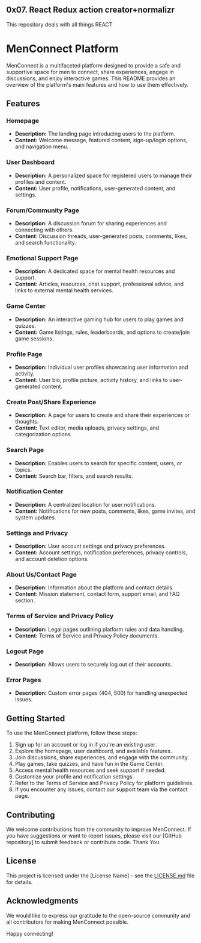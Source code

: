 ## 0x07. React Redux action creator+normalizr

This repository deals with all things REACT

# MenConnect Platform

MenConnect is a multifaceted platform designed to provide a safe and supportive space for men to connect, share experiences, engage in discussions, and enjoy interactive games. This README provides an overview of the platform's main features and how to use them effectively.

## Features

### Homepage

- **Description:** The landing page introducing users to the platform.
- **Content:** Welcome message, featured content, sign-up/login options, and navigation menu.

### User Dashboard

- **Description:** A personalized space for registered users to manage their profiles and content.
- **Content:** User profile, notifications, user-generated content, and settings.

### Forum/Community Page

- **Description:** A discussion forum for sharing experiences and connecting with others.
- **Content:** Discussion threads, user-generated posts, comments, likes, and search functionality.

### Emotional Support Page

- **Description:** A dedicated space for mental health resources and support.
- **Content:** Articles, resources, chat support, professional advice, and links to external mental health services.

### Game Center

- **Description:** An interactive gaming hub for users to play games and quizzes.
- **Content:** Game listings, rules, leaderboards, and options to create/join game sessions.

### Profile Page

- **Description:** Individual user profiles showcasing user information and activity.
- **Content:** User bio, profile picture, activity history, and links to user-generated content.

### Create Post/Share Experience

- **Description:** A page for users to create and share their experiences or thoughts.
- **Content:** Text editor, media uploads, privacy settings, and categorization options.

### Search Page

- **Description:** Enables users to search for specific content, users, or topics.
- **Content:** Search bar, filters, and search results.

### Notification Center

- **Description:** A centralized location for user notifications.
- **Content:** Notifications for new posts, comments, likes, game invites, and system updates.

### Settings and Privacy

- **Description:** User account settings and privacy preferences.
- **Content:** Account settings, notification preferences, privacy controls, and account deletion options.

### About Us/Contact Page

- **Description:** Information about the platform and contact details.
- **Content:** Mission statement, contact form, support email, and FAQ section.

### Terms of Service and Privacy Policy

- **Description:** Legal pages outlining platform rules and data handling.
- **Content:** Terms of Service and Privacy Policy documents.

### Logout Page

- **Description:** Allows users to securely log out of their accounts.

### Error Pages

- **Description:** Custom error pages (404, 500) for handling unexpected issues.

## Getting Started

To use the MenConnect platform, follow these steps:

1. Sign up for an account or log in if you're an existing user.
2. Explore the homepage, user dashboard, and available features.
3. Join discussions, share experiences, and engage with the community.
4. Play games, take quizzes, and have fun in the Game Center.
5. Access mental health resources and seek support if needed.
6. Customize your profile and notification settings.
7. Refer to the Terms of Service and Privacy Policy for platform guidelines.
8. If you encounter any issues, contact our support team via the contact page.

## Contributing

We welcome contributions from the community to improve MenConnect. If you have suggestions or want to report issues, please visit our [GitHub repository] to submit feedback or contribute code. Thank You.

## License

This project is licensed under the [License Name] - see the [LICENSE.md](LICENSE.md) file for details.

## Acknowledgments

We would like to express our gratitude to the open-source community and all contributors for making MenConnect possible.

Happy connecting!
